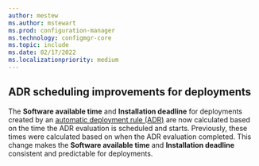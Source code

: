 ```yaml
---
author: mestew
ms.author: mstewart
ms.prod: configuration-manager
ms.technology: configmgr-core
ms.topic: include
ms.date: 02/17/2022
ms.localizationpriority: medium
---
```

## <a name="bkmk_adr"></a> ADR scheduling improvements for deployments
<!--12707738, 7033417-->
The **Software available time** and **Installation deadline** for deployments created by an [automatic deployment rule (ADR)](../../../../../sum/deploy-use/automatically-deploy-software-updates.md) are now calculated based on the time the ADR evaluation is scheduled and starts. Previously, these times were calculated based on when the ADR evaluation completed. This change makes the  **Software available time** and **Installation deadline** consistent and predictable for deployments.

